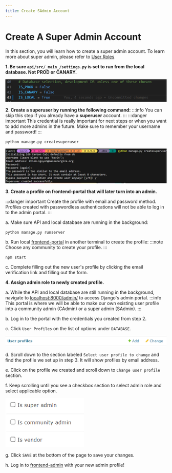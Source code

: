 ```yaml
---
title: Create SAdmin Account
---
```


# Create A Super Admin Account

In this section, you will learn how to create a super admin account. To learn more about super admin, please refer to [User Roles](/docs/knowledge/user-roles)

**1. Be sure `api/src/_main_/settings.py` is set to run from the local database. Not PROD or CANARY.**

![settings.py](../../static/img/csa-settings.png)

**2. Create a superuser by running the following command:**
:::info
You can skip this step if you already have a **superuser** account.
:::
:::danger important
This credential is really important for next steps or when you want to add more admins in the future. Make sure to remember your username and password!
:::

```
python manage.py createsuperuser
```

![superuser](../../static/img/csa-superuser.png)

**3. Create a profile on frontend-portal that will later turn into an admin.**

:::danger important
Create the profile with email and password method. Profiles created with passwordless authentications will not be able to log in to the admin portal.
:::

a. Make sure API and local database are running in the background:
```
python manage.py runserver
```

b. Run local [frontend-portal](/docs/installation/frontend-portal) in another terminal to create the profile:
:::note
Choose any community to create your profile.
:::
```
npm start
```

c. Complete filling out the new user's profile by clicking the email verification link and filling out the form.

**4. Assign admin role to newly created profile.**

a. While the API and local database are still running in the background, navigate to [localhost:8000/admin/](http://localhost:8000/admin/) to access Django's admin portal.
:::info
This portal is where we will be able to make our own existing user profile into a community admin (CAdmin) or a super admin (SAdmin).
:::

b. Log in to the portal with the credentials you created from step 2.

c. Click `User Profiles` on the list of options under `DATABASE`.

![Click User Profile](../../static/img/click-user-profile.png)

d. Scroll down to the section labeled `Select user profile to change` and find the profile we set up in step 3. It will show profiles by email address.

e. Click on the profile we created and scroll down to `Change user profile` section.

f. Keep scrolling until you see a checkbox section to select admin role and select applicable option.

![checkbox section](../../static/img/select-admin-role.png)

g. Click `SAVE` at the bottom of the page to save your changes.

h. Log in to [frontend-admin](/docs/installation/frontend-admin) with your new admin profile!